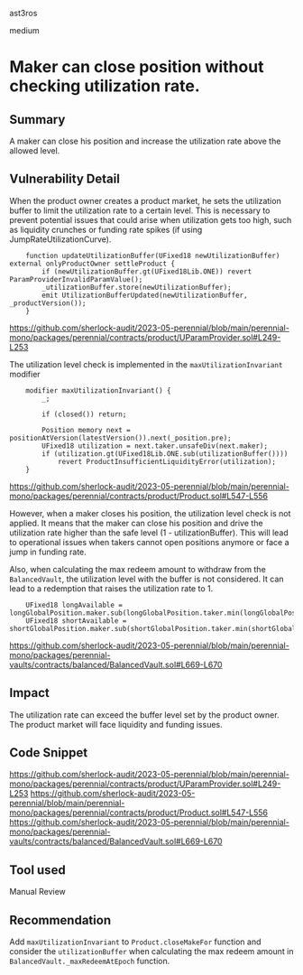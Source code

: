 ast3ros

medium

# Maker can close position without checking utilization rate.

## Summary

A maker can close his position and increase the utilization rate above the allowed level.

## Vulnerability Detail

When the product owner creates a product market, he sets the utilization buffer to limit the utilization rate to a certain level. This is necessary to prevent potential issues that could arise when utilization gets too high, such as liquidity crunches or funding rate spikes (if using JumpRateUtilizationCurve).

        function updateUtilizationBuffer(UFixed18 newUtilizationBuffer) external onlyProductOwner settleProduct {
            if (newUtilizationBuffer.gt(UFixed18Lib.ONE)) revert ParamProviderInvalidParamValue();
            _utilizationBuffer.store(newUtilizationBuffer);
            emit UtilizationBufferUpdated(newUtilizationBuffer, _productVersion());
        }

https://github.com/sherlock-audit/2023-05-perennial/blob/main/perennial-mono/packages/perennial/contracts/product/UParamProvider.sol#L249-L253

The utilization level check is implemented in the `maxUtilizationInvariant` modifier

        modifier maxUtilizationInvariant() {
            _;

            if (closed()) return;

            Position memory next = positionAtVersion(latestVersion()).next(_position.pre);
            UFixed18 utilization = next.taker.unsafeDiv(next.maker);
            if (utilization.gt(UFixed18Lib.ONE.sub(utilizationBuffer())))
                revert ProductInsufficientLiquidityError(utilization);
        }

https://github.com/sherlock-audit/2023-05-perennial/blob/main/perennial-mono/packages/perennial/contracts/product/Product.sol#L547-L556

However, when a maker closes his position, the utilization level check is not applied. It means that the maker can close his position and drive the utilization rate higher than the safe level (1 - utilizationBuffer). This will lead to operational issues when takers cannot open positions anymore or face a jump in funding rate.

Also, when calculating the max redeem amount to withdraw from the `BalancedVault`, the utilization level with the buffer is not considered. It can lead to a redemption that raises the utilization rate to 1.

        UFixed18 longAvailable = longGlobalPosition.maker.sub(longGlobalPosition.taker.min(longGlobalPosition.maker)); 
        UFixed18 shortAvailable = shortGlobalPosition.maker.sub(shortGlobalPosition.taker.min(shortGlobalPosition.maker));

https://github.com/sherlock-audit/2023-05-perennial/blob/main/perennial-mono/packages/perennial-vaults/contracts/balanced/BalancedVault.sol#L669-L670

## Impact

The utilization rate can exceed the buffer level set by the product owner. The product market will face liquidity and funding issues.

## Code Snippet

https://github.com/sherlock-audit/2023-05-perennial/blob/main/perennial-mono/packages/perennial/contracts/product/UParamProvider.sol#L249-L253
https://github.com/sherlock-audit/2023-05-perennial/blob/main/perennial-mono/packages/perennial/contracts/product/Product.sol#L547-L556
https://github.com/sherlock-audit/2023-05-perennial/blob/main/perennial-mono/packages/perennial-vaults/contracts/balanced/BalancedVault.sol#L669-L670

## Tool used

Manual Review

## Recommendation

Add `maxUtilizationInvariant` to `Product.closeMakeFor` function and consider the `utilizationBuffer` when calculating the max redeem amount in `BalancedVault._maxRedeemAtEpoch` function.
